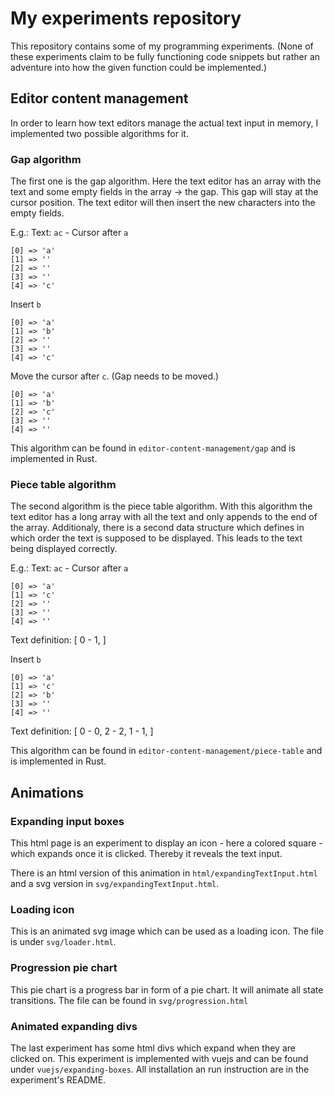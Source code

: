 # My experiments repository
This repository contains some of my programming experiments.
(None of these experiments claim to be fully functioning code snippets but rather an adventure into how the given
function could be implemented.)

## Editor content management
In order to learn how text editors manage the actual text input in memory, I implemented two possible algorithms
for it.

### Gap algorithm
The first one is the gap algorithm. Here the text editor has an array with the text and some empty fields in the
array -> the gap. This gap will stay at the cursor position. The text editor will then insert the new characters
into the empty fields.

E.g.: Text: `ac` - Cursor after `a`
```
[0] => 'a'
[1] => ''
[2] => ''
[3] => ''
[4] => 'c'
```

Insert `b`
```
[0] => 'a'
[1] => 'b'
[2] => ''
[3] => ''
[4] => 'c'
```

Move the cursor after `c`. (Gap needs to be moved.)
```
[0] => 'a'
[1] => 'b'
[2] => 'c'
[3] => ''
[4] => ''
```

This algorithm can be found in `editor-content-management/gap` and is implemented in Rust.

### Piece table algorithm
The second algorithm is the piece table algorithm. With this algorithm the text editor has a long array with all the
text and only appends to the end of the array. Additionaly, there is a second data structure which defines in which
order the text is supposed to be displayed. This leads to the text being displayed correctly.

E.g.: Text: `ac` - Cursor after `a`
```
[0] => 'a'
[1] => 'c'
[2] => ''
[3] => ''
[4] => ''
```

Text definition: [
	0 - 1,
]


Insert `b`
```
[0] => 'a'
[1] => 'c'
[2] => 'b'
[3] => ''
[4] => ''
```

Text definition: [
	0 - 0,
	2 - 2,
	1 - 1,
]

This algorithm can be found in `editor-content-management/piece-table` and is implemented in Rust.

## Animations

### Expanding input boxes
This html page is an experiment to display an icon - here a colored square - which expands once it is clicked. Thereby
it reveals the text input.

There is an html version of this animation in `html/expandingTextInput.html` and a svg version in
`svg/expandingTextInput.html`.

### Loading icon
This is an animated svg image which can be used as a loading icon. The file is under `svg/loader.html`.

### Progression pie chart
This pie chart is a progress bar in form of a pie chart. It will animate all state transitions. The file can be
found in `svg/progression.html`

### Animated expanding divs
The last experiment has some html divs which expand when they are clicked on. This experiment is implemented
with vuejs and can be found under `vuejs/expanding-boxes`. All installation an run instruction are in the experiment's
README. 
